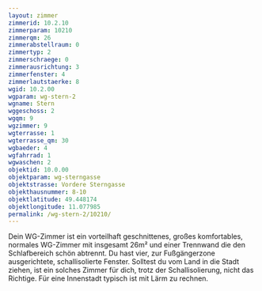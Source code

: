 ```yaml
---
layout: zimmer
zimmerid: 10.2.10
zimmerparam: 10210
zimmerqm: 26
zimmerabstellraum: 0
zimmertyp: 2
zimmerschraege: 0
zimmerausrichtung: 3
zimmerfenster: 4
zimmerlautstaerke: 8
wgid: 10.2.00
wgparam: wg-stern-2
wgname: Stern
wggeschoss: 2
wgqm: 9
wgzimmer: 9
wgterrasse: 1
wgterrasse_qm: 30
wgbaeder: 4
wgfahrrad: 1
wgwaschen: 2
objektid: 10.0.00
objektparam: wg-sterngasse
objektstrasse: Vordere Sterngasse
objekthausnummer: 8-10
objektlatitude: 49.448174
objektlongitude: 11.077985
permalink: /wg-stern-2/10210/
---
```

Dein WG-Zimmer ist ein vorteilhaft geschnittenes, großes komfortables, normales WG-Zimmer mit insgesamt 26m² und einer Trennwand die den Schlafbereich schön abtrennt. Du hast vier, zur Fußgängerzone ausgerichtete, schallisolierte Fenster. Solltest du vom Land in die Stadt ziehen, ist ein solches Zimmer für dich, trotz der Schallisolierung, nicht das Richtige. Für eine Innenstadt typisch ist mit Lärm zu rechnen. 